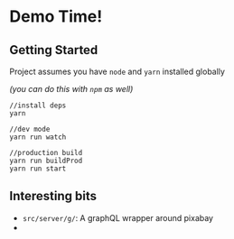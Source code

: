 # Demo Time! 

## Getting Started 

Project assumes you have `node` and `yarn` installed globally

*(you can do this with `npm` as well)*
```
//install deps
yarn

//dev mode
yarn run watch

//production build
yarn run buildProd
yarn run start

```

## Interesting bits 
- `src/server/g/`: A graphQL wrapper around pixabay
-
